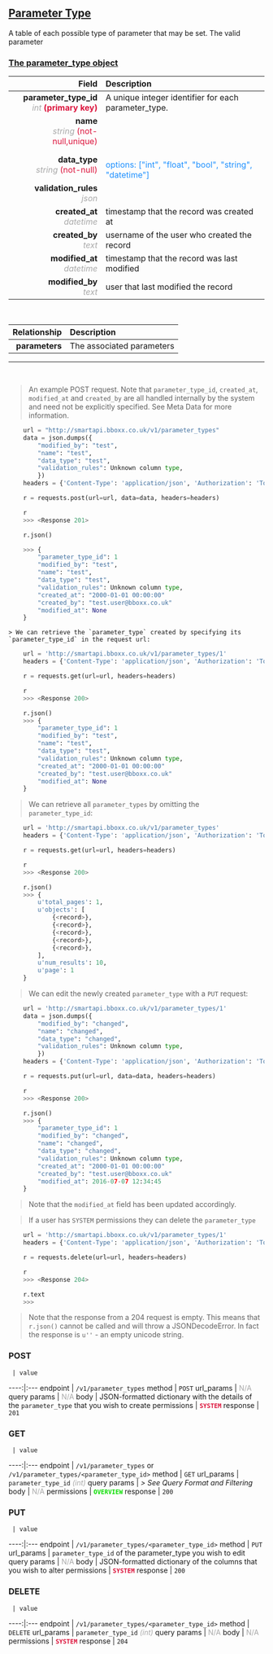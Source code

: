 ## <u>Parameter Type</u>
A table of each possible type of parameter that may be set. The valid parameter


### <u>The parameter_type object</u>

Field | Description
------:|:------------
__parameter_type_id__ <br><font color="DarkGray">_int_</font> <font color="Crimson">__(primary key)__</font> | A unique integer identifier for each parameter_type.
__name__ <br><font color="DarkGray">_string_</font> <font color="Crimson">(not-null,unique)</font> | 
__data_type__ <br><font color="DarkGray">_string_</font> <font color="Crimson">(not-null)</font> | <br><font color="DodgerBlue">options: ["int", "float", "bool", "string", "datetime"]</font>
__validation_rules__ <br><font color="DarkGray">_json_</font> <font color="Crimson"></font> | 
__created_at__  <br><font color="DarkGray">_datetime_</font> | timestamp that the record was created at
__created_by__  <br><font color="DarkGray">_text_</font>| username of the user who created the record
__modified_at__ <br><font color="DarkGray">_datetime_</font>| timestamp that the record was last modified
__modified_by__ <br><font color="DarkGray">_text_</font>| user that last modified the record


<br>

Relationship | Description
-------------:|:------------
__parameters__ | The associated parameters


<hr>
<br>

> An example POST request. Note that `parameter_type_id`, `created_at`, `modified_at` and `created_by` are all handled internally by the system and need not be explicitly specified. See Meta Data for more information.

```python
    url = "http://smartapi.bboxx.co.uk/v1/parameter_types"
    data = json.dumps({
		"modified_by": "test",
		"name": "test",
		"data_type": "test",
		"validation_rules": Unknown column type,
		})
    headers = {'Content-Type': 'application/json', 'Authorization': 'Token token=A_VALID_TOKEN'}

    r = requests.post(url=url, data=data, headers=headers)

    r
    >>> <Response 201>

    r.json()

    >>> {
		"parameter_type_id": 1
		"modified_by": "test",
		"name": "test",
		"data_type": "test",
		"validation_rules": Unknown column type,
		"created_at": "2000-01-01 00:00:00"
		"created_by": "test.user@bboxx.co.uk"
		"modified_at": None
	}
```

    > We can retrieve the `parameter_type` created by specifying its `parameter_type_id` in the request url:

```python
    url = 'http://smartapi.bboxx.co.uk/v1/parameter_types/1'
    headers = {'Content-Type': 'application/json', 'Authorization': 'Token token=A_VALID_TOKEN'}

    r = requests.get(url=url, headers=headers)

    r
    >>> <Response 200>

    r.json()
    >>> {
		"parameter_type_id": 1
		"modified_by": "test",
		"name": "test",
		"data_type": "test",
		"validation_rules": Unknown column type,
		"created_at": "2000-01-01 00:00:00"
		"created_by": "test.user@bboxx.co.uk"
		"modified_at": None
	}
```

> We can retrieve all `parameter_types` by omitting the `parameter_type_id`:

```python
    url = 'http://smartapi.bboxx.co.uk/v1/parameter_types'
    headers = {'Content-Type': 'application/json', 'Authorization': 'Token token=A_VALID_TOKEN'}

    r = requests.get(url=url, headers=headers)

    r
    >>> <Response 200>

    r.json()
    >>> {
        u'total_pages': 1,
        u'objects': [
            {<record>},
            {<record>},
            {<record>},
            {<record>},
            {<record>},
        ],
        u'num_results': 10,
        u'page': 1
    }
```

> We can edit the newly created `parameter_type` with a `PUT` request:

```python
    url = 'http://smartapi.bboxx.co.uk/v1/parameter_types/1'
    data = json.dumps({
		"modified_by": "changed",
		"name": "changed",
		"data_type": "changed",
		"validation_rules": Unknown column type,
		})
    headers = {'Content-Type': 'application/json', 'Authorization': 'Token token=A_VALID_TOKEN'}

    r = requests.put(url=url, data=data, headers=headers)

    r
    >>> <Response 200>

    r.json()
    >>> {
		"parameter_type_id": 1
		"modified_by": "changed",
		"name": "changed",
		"data_type": "changed",
		"validation_rules": Unknown column type,
		"created_at": "2000-01-01 00:00:00"
		"created_by": "test.user@bboxx.co.uk"
		"modified_at": 2016-07-07 12:34:45
	}
```
> Note that the `modified_at` field has been updated accordingly.

> If a user has `SYSTEM` permissions they can delete the `parameter_type`

```python
    url = 'http://smartapi.bboxx.co.uk/v1/parameter_types/1'
    headers = {'Content-Type': 'application/json', 'Authorization': 'Token token=A_VALID_TOKEN'}

    r = requests.delete(url=url, headers=headers)

    r
    >>> <Response 204>

    r.text
    >>>
```
> Note that the response from a 204 request is empty. This means that `r.json()` cannot be called and will throw a JSONDecodeError. In fact the response is `u''` - an empty unicode string.



### POST
     | value
 ----:|:---
endpoint | `/v1/parameter_types`
method | `POST`
url_params | <font color="DarkGray">N/A</font>
query params | <font color="DarkGray">N/A</font>
body | JSON-formatted dictionary with the details of the `parameter_type` that you wish to create
permissions | <font color="Crimson">__`SYSTEM`__</font>
response | `201`

### GET
     | value
 ----:|:---
endpoint | `/v1/parameter_types` or `/v1/parameter_types/<parameter_type_id>`
method | `GET`
url_params | `parameter_type_id` <font color="DarkGray">_(int)_</font>
query params | *> See Query Format and Filtering*
body | <font color="DarkGray">N/A</font>
permissions | <font color="Jade">__`OVERVIEW`__</font>
response | `200`

### PUT
     | value
 ----:|:---
endpoint | `/v1/parameter_types/<parameter_type_id>`
method | `PUT`
url_params | `parameter_type_id` of the parameter_type you wish to edit
query params | <font color="DarkGray">N/A</font>
body | JSON-formatted dictionary of the columns that you wish to alter
permissions | <font color="Crimson">__`SYSTEM`__</font>
response | `200`

### DELETE
     | value
 ----:|:---
endpoint | `/v1/parameter_types/<parameter_type_id>`
method | `DELETE`
url_params | `parameter_type_id` <font color="DarkGray">_(int)_</font>
query params | <font color="DarkGray">N/A</font>
body | <font color="DarkGray">N/A</font>
permissions | <font color="Crimson">__`SYSTEM`__</font>
response | `204`

    